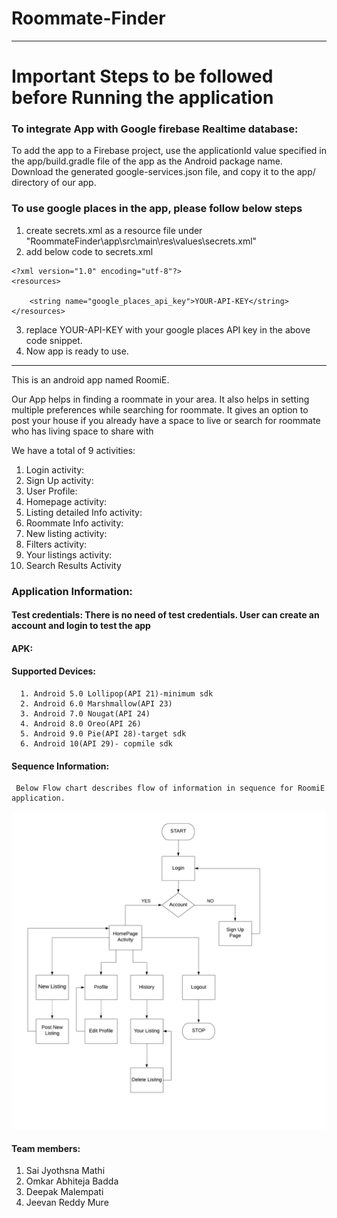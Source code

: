 # Roommate-Finder
-----------------------------------------------------------------------------------------------------------------------------------
# Important Steps to be followed before Running the application

### To integrate App with Google firebase Realtime database:
To add the app to a Firebase project, use the applicationId value specified in the app/build.gradle file of the app as the Android package name. Download the generated google-services.json file, and copy it to the app/ directory of our app.

### To use google places in the app, please follow below steps
1. create secrets.xml as a resource file under "RoommateFinder\app\src\main\res\values\secrets.xml"
2. add below code to secrets.xml

```
<?xml version="1.0" encoding="utf-8"?>
<resources>

    <string name="google_places_api_key">YOUR-API-KEY</string>
</resources>
```
3. replace YOUR-API-KEY with your google places API key in the above code snippet.
4. Now app is ready to use.

----------------------------------------------------------------------------------------------------------------------------------
This is an android app named RoomiE.

Our App helps in finding a roommate in your area. It also helps in setting multiple preferences while searching for roommate. It gives an option to post your house if you already have a space to live or search for roommate who has living space to share with


We have a total of 9 activities:
1.	Login activity: 
2.	Sign Up activity: 
3.	User Profile: 
4.	Homepage activity:
5.	Listing detailed Info activity: 
6.	Roommate Info activity:
7.	New listing activity: 
8.	Filters activity: 
9.	Your listings activity: 
10. Search Results Activity

### Application Information:

  #### Test credentials: There is no need of test credentials. User can create an account and login to test the app 
  
  #### APK:
  
  #### Supported Devices:
      1. Android 5.0 Lollipop(API 21)-minimum sdk
      2. Android 6.0 Marshmallow(API 23) 
      3. Android 7.0 Nougat(API 24)  
      4. Android 8.0 Oreo(API 26)
      5. Android 9.0 Pie(API 28)-target sdk  
      6. Android 10(API 29)- copmile sdk  

  #### Sequence Information:
     Below Flow chart describes flow of information in sequence for RoomiE application.


![image](flowchart.jpeg)


#### Team members: 
1.	Sai Jyothsna Mathi
2.	Omkar Abhiteja Badda
3.	Deepak Malempati
4.	Jeevan Reddy Mure
